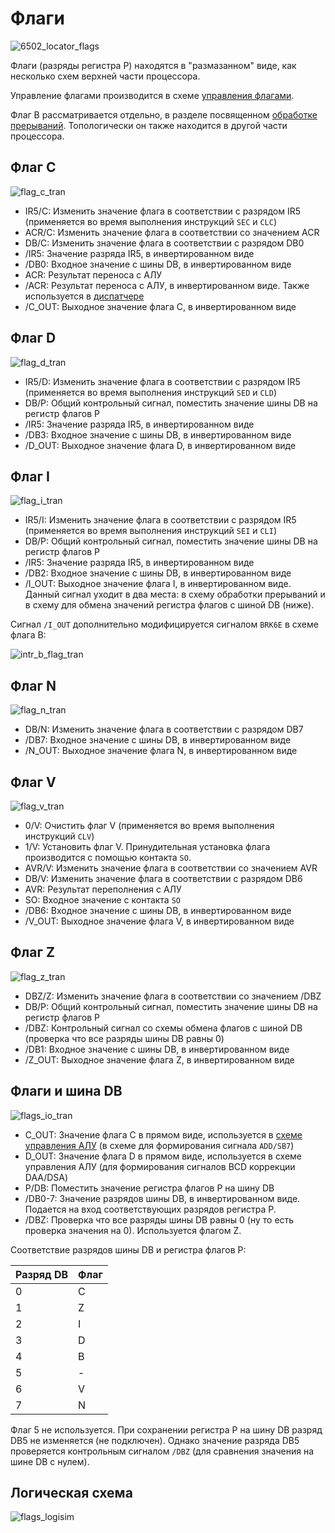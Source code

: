 # Флаги

![6502_locator_flags](/BreakingNESWiki/imgstore/6502/6502_locator_flags.jpg)

Флаги (разряды регистра P) находятся в "размазанном" виде, как несколько схем верхней части процессора.

Управление флагами производится в схеме [управления флагами](flags_control.md).

Флаг B рассматривается отдельно, в разделе посвященном [обработке прерываний](interrupts.md). Топологически он также находится в другой части процессора.

## Флаг C

![flag_c_tran](/BreakingNESWiki/imgstore/6502/flag_c_tran.jpg)

- IR5/C: Изменить значение флага в соответствии с разрядом IR5 (применяется во время выполнения инструкций `SEC` и `CLC`)
- ACR/C: Изменить значение флага в соответствии со значением ACR
- DB/C: Изменить значение флага в соответствии с разрядом DB0
- /IR5: Значение разряда IR5, в инвертированном виде
- /DB0: Входное значение с шины DB, в инвертированном виде
- ACR: Результат переноса с АЛУ
- /ACR: Результат переноса с АЛУ, в инвертированном виде. Также используется в [диспатчере](dispatch.md)
- /C_OUT: Выходное значение флага C, в инвертированном виде

## Флаг D

![flag_d_tran](/BreakingNESWiki/imgstore/6502/flag_d_tran.jpg)

- IR5/D: Изменить значение флага в соответствии с разрядом IR5 (применяется во время выполнения инструкций `SED` и `CLD`)
- DB/P: Общий контрольный сигнал, поместить значение шины DB на регистр флагов P
- /IR5: Значение разряда IR5, в инвертированном виде
- /DB3: Входное значение с шины DB, в инвертированном виде
- /D_OUT: Выходное значение флага D, в инвертированном виде

## Флаг I

![flag_i_tran](/BreakingNESWiki/imgstore/6502/flag_i_tran.jpg)

- IR5/I: Изменить значение флага в соответствии с разрядом IR5 (применяется во время выполнения инструкций `SEI` и `CLI`)
- DB/P: Общий контрольный сигнал, поместить значение шины DB на регистр флагов P
- /IR5: Значение разряда IR5, в инвертированном виде
- /DB2: Входное значение с шины DB, в инвертированном виде
- /I_OUT: Выходное значение флага I, в инвертированном виде. Данный сигнал уходит в два места: в схему обработки прерываний и в схему для обмена значений регистра флагов с шиной DB (ниже).

Сигнал `/I_OUT` дополнительно модифицируется сигналом `BRK6E` в схеме флага B:

![intr_b_flag_tran](/BreakingNESWiki/imgstore/intr_b_flag_tran.jpg)

## Флаг N

![flag_n_tran](/BreakingNESWiki/imgstore/6502/flag_n_tran.jpg)

- DB/N: Изменить значение флага в соответствии с разрядом DB7
- /DB7: Входное значение с шины DB, в инвертированном виде
- /N_OUT: Выходное значение флага N, в инвертированном виде

## Флаг V

![flag_v_tran](/BreakingNESWiki/imgstore/6502/flag_v_tran.jpg)

- 0/V: Очистить флаг V (применяется во время выполнения инструкций `CLV`)
- 1/V: Установить флаг V. Принудительная установка флага производится с помощью контакта `SO`.
- AVR/V: Изменить значение флага в соответствии со значением AVR
- DB/V: Изменить значение флага в соответствии с разрядом DB6
- AVR: Результат переполнения с АЛУ
- SO: Входное значение с контакта `SO`
- /DB6: Входное значение с шины DB, в инвертированном виде
- /V_OUT: Выходное значение флага V, в инвертированном виде

## Флаг Z

![flag_z_tran](/BreakingNESWiki/imgstore/6502/flag_z_tran.jpg)

- DBZ/Z: Изменить значение флага в соответствии со значением /DBZ
- DB/P: Общий контрольный сигнал, поместить значение шины DB на регистр флагов P
- /DBZ: Контрольный сигнал со схемы обмена флагов с шиной DB (проверка что все разряды шины DB равны 0)
- /DB1: Входное значение с шины DB, в инвертированном виде
- /Z_OUT: Выходное значение флага Z, в инвертированном виде

## Флаги и шина DB

![flags_io_tran](/BreakingNESWiki/imgstore/6502/flags_io_tran.jpg)

- С_OUT: Значение флага C в прямом виде, используется в [схеме управления АЛУ](alu_control.md) (в схеме для формирования сигнала `ADD/SB7`)
- D_OUT: Значение флага D в прямом виде, используется в схеме управления АЛУ (для формирования сигналов BCD коррекции DAA/DSA)
- P/DB: Поместить значение регистра флагов P на шину DB
- /DB0-7: Значение разрядов шины DB, в инвертированном виде. Подается на вход соответствующих разрядов регистра P.
- /DBZ: Проверка что все разряды шины DB равны 0 (ну то есть проверка значения на 0). Используется флагом Z.

Соответствие разрядов шины DB и регистра флагов P:

|Разряд DB|Флаг|
|---|---|
|0|C|
|1|Z|
|2|I|
|3|D|
|4|B|
|5|-|
|6|V|
|7|N|

Флаг 5 не используется. При сохранении регистра P на шину DB разряд DB5 не изменяется (не подключен). Однако значение разряда DB5 проверяется контрольным сигналом `/DBZ` (для сравнения значения на шине DB с нулем).

## Логическая схема

![flags_logisim](/BreakingNESWiki/imgstore/logisim/flags_logisim.jpg)
